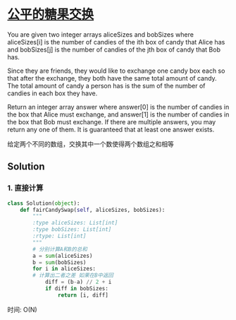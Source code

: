 # [公平的糖果交换](https://leetcode.cn/problems/fair-candy-swap/)

You are given two integer arrays aliceSizes and bobSizes where aliceSizes[i] is the number of candies of the ith box of candy that Alice has and bobSizes[j] is the number of candies of the jth box of candy that Bob has.

Since they are friends, they would like to exchange one candy box each so that after the exchange, they both have the same total amount of candy. The total amount of candy a person has is the sum of the number of candies in each box they have.

Return an integer array answer where answer[0] is the number of candies in the box that Alice must exchange, and answer[1] is the number of candies in the box that Bob must exchange. If there are multiple answers, you may return any one of them. It is guaranteed that at least one answer exists.

给定两个不同的数组，交换其中一个数使得两个数组之和相等

## Solution

### 1. 直接计算
```Python
class Solution(object):
    def fairCandySwap(self, aliceSizes, bobSizes):
        """
        :type aliceSizes: List[int]
        :type bobSizes: List[int]
        :rtype: List[int]
        """
        # 分别计算A和B的总和 
        a = sum(aliceSizes) 
        b = sum(bobSizes) 
        for i in aliceSizes:
        # 计算出二者之差 如果在B中返回
            diff = (b-a) // 2 + i
            if diff in bobSizes:
                return [i, diff]
```
时间: O(N) 
